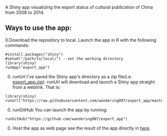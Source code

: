 A Shiny app visualizing the export status of cultural publication of China from 2008 to 2014.

Ways to use the app:
--------------------

0.Download the repository to local. Launch the app in R with the following commands:

```
#install.packages("shiny")
#setwd("/path/to/local/") --set the working directory
library(shiny)
runApp("export_app")
```

0. runUrl
I've saved the Shiny app's directory as a zip file(i.e. [export_app.zip](https://raw.githubusercontent.com/wandering007/export_app/master/export_app.zip)).
runUrl will download and launch a Shiny app straight from a weblink. That is:

```
library(shiny)
runUrl("https://raw.githubusercontent.com/wandering007/export_app/master/export_app.zip")
```

0. runGitHub
You can launch the app by running:

```
runGitHub("https://github.com/wandering007/export_app")
```

0. Host the app as web page
see the result of the app directly in [here](https://wandering007.shinyapps.io/export_app/).
